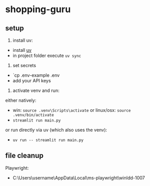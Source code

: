 # shopping-guru

## setup

1. install uv:

- install [uv](https://docs.astral.sh/uv/getting-started/installation/)
- in project folder execute `uv sync`

1. set secrets

- `cp .env-example .env
- add your API keys

1. activate venv and run:

either natively:

- win: `source .venv\Scripts\activate` or linux/osx: `source .venv/bin/activate`
- `streamlit run main.py`

or run directly via uv (which also uses the venv):

- `uv run -- streamlit run main.py`

## file cleanup

Playwright:

- C:\Users\username\AppData\Local\ms-playwright\winldd-1007

